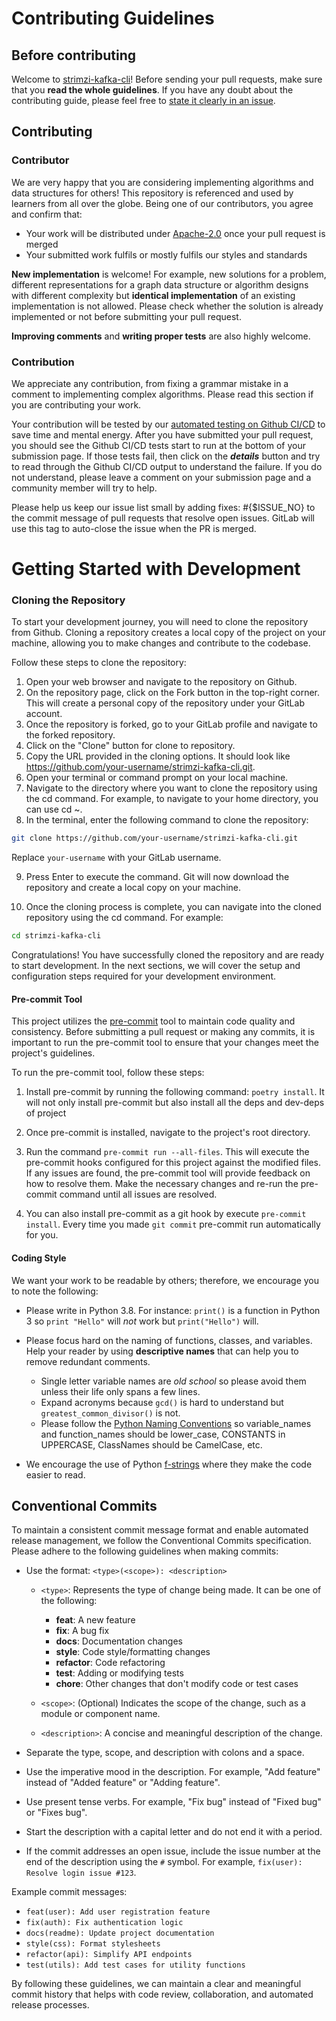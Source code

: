 # Contributing Guidelines

## Before contributing

Welcome to [strimzi-kafka-cli](https://github.com/systemcraftsman/strimzi-kafka-cli)! Before sending your pull requests, make sure that you __read the whole guidelines__. If you have any doubt about the contributing guide, please feel free to [state it clearly in an issue](https://github.com/systemcraftsman/strimzi-kafka-cli/issues/new).

## Contributing

### Contributor

We are very happy that you are considering implementing algorithms and data structures for others! This repository is referenced and used by learners from all over the globe. Being one of our contributors, you agree and confirm that:

- Your work will be distributed under [Apache-2.0](LICENSE.md) once your pull request is merged
- Your submitted work fulfils or mostly fulfils our styles and standards

__New implementation__ is welcome! For example, new solutions for a problem, different representations for a graph data structure or algorithm designs with different complexity but __identical implementation__ of an existing implementation is not allowed. Please check whether the solution is already implemented or not before submitting your pull request.

__Improving comments__ and __writing proper tests__ are also highly welcome.

### Contribution

We appreciate any contribution, from fixing a grammar mistake in a comment to implementing complex algorithms. Please read this section if you are contributing your work.

Your contribution will be tested by our [automated testing on Github CI/CD](https://github.com/SystemCraftsman/strimzi-kafka-cli/actions) to save time and mental energy.  After you have submitted your pull request, you should see the Github CI/CD tests start to run at the bottom of your submission page.  If those tests fail, then click on the ___details___ button and try to read through the Github CI/CD output to understand the failure.  If you do not understand, please leave a comment on your submission page and a community member will try to help.

Please help us keep our issue list small by adding fixes: #{$ISSUE_NO} to the commit message of pull requests that resolve open issues. GitLab will use this tag to auto-close the issue when the PR is merged.

# Getting Started with Development

### Cloning the Repository

To start your development journey, you will need to clone the repository from Github. Cloning a repository creates a local copy of the project on your machine, allowing you to make changes and contribute to the codebase.

Follow these steps to clone the repository:

1. Open your web browser and navigate to the repository on Github.
2. On the repository page, click on the Fork button in the top-right corner. This will create a personal copy of the repository under your GitLab account.
3. Once the repository is forked, go to your GitLab profile and navigate to the forked repository.
4. Click on the "Clone" button for clone to repository.
5. Copy the URL provided in the cloning options. It should look like https://github.com/your-username/strimzi-kafka-cli.git.
6. Open your terminal or command prompt on your local machine.
7. Navigate to the directory where you want to clone the repository using the cd command. For example, to navigate to your home directory, you can use cd ~.
8. In the terminal, enter the following command to clone the repository:

```bash
git clone https://github.com/your-username/strimzi-kafka-cli.git
```
Replace `your-username` with your GitLab username.

9. Press Enter to execute the command. Git will now download the repository and create a local copy on your machine.

10. Once the cloning process is complete, you can navigate into the cloned repository using the cd command. For example:

```bash
cd strimzi-kafka-cli
```

Congratulations! You have successfully cloned the repository and are ready to start development. In the next sections, we will cover the setup and configuration steps required for your development environment.



#### Pre-commit Tool

This project utilizes the [pre-commit](https://pre-commit.com/) tool to maintain code quality and consistency. Before submitting a pull request or making any commits, it is important to run the pre-commit tool to ensure that your changes meet the project's guidelines.

To run the pre-commit tool, follow these steps:

1. Install pre-commit by running the following command: `poetry install`. It will not only install pre-commit but also install all the deps and dev-deps of project

2. Once pre-commit is installed, navigate to the project's root directory.

3. Run the command `pre-commit run --all-files`. This will execute the pre-commit hooks configured for this project against the modified files. If any issues are found, the pre-commit tool will provide feedback on how to resolve them. Make the necessary changes and re-run the pre-commit command until all issues are resolved.

4. You can also install pre-commit as a git hook by execute `pre-commit install`. Every time you made `git commit` pre-commit run automatically for you.

#### Coding Style

We want your work to be readable by others; therefore, we encourage you to note the following:

- Please write in Python 3.8. For instance:  `print()` is a function in Python 3 so `print "Hello"` will *not* work but `print("Hello")` will.
- Please focus hard on the naming of functions, classes, and variables.  Help your reader by using __descriptive names__ that can help you to remove redundant comments.
  - Single letter variable names are *old school* so please avoid them unless their life only spans a few lines.
  - Expand acronyms because `gcd()` is hard to understand but `greatest_common_divisor()` is not.
  - Please follow the [Python Naming Conventions](https://pep8.org/#prescriptive-naming-conventions) so variable_names and function_names should be lower_case, CONSTANTS in UPPERCASE, ClassNames should be CamelCase, etc.

- We encourage the use of Python [f-strings](https://realpython.com/python-f-strings/#f-strings-a-new-and-improved-way-to-format-strings-in-python) where they make the code easier to read.

## Conventional Commits

To maintain a consistent commit message format and enable automated release management, we follow the Conventional Commits specification. Please adhere to the following guidelines when making commits:

- Use the format: `<type>(<scope>): <description>`

  - `<type>`: Represents the type of change being made. It can be one of the following:
    - **feat**: A new feature
    - **fix**: A bug fix
    - **docs**: Documentation changes
    - **style**: Code style/formatting changes
    - **refactor**: Code refactoring
    - **test**: Adding or modifying tests
    - **chore**: Other changes that don't modify code or test cases

  - `<scope>`: (Optional) Indicates the scope of the change, such as a module or component name.

  - `<description>`: A concise and meaningful description of the change.

- Separate the type, scope, and description with colons and a space.

- Use the imperative mood in the description. For example, "Add feature" instead of "Added feature" or "Adding feature".

- Use present tense verbs. For example, "Fix bug" instead of "Fixed bug" or "Fixes bug".

- Start the description with a capital letter and do not end it with a period.

- If the commit addresses an open issue, include the issue number at the end of the description using the `#` symbol. For example, `fix(user): Resolve login issue #123`.

Example commit messages:

- `feat(user): Add user registration feature`
- `fix(auth): Fix authentication logic`
- `docs(readme): Update project documentation`
- `style(css): Format stylesheets`
- `refactor(api): Simplify API endpoints`
- `test(utils): Add test cases for utility functions`

By following these guidelines, we can maintain a clear and meaningful commit history that helps with code review, collaboration, and automated release processes.
